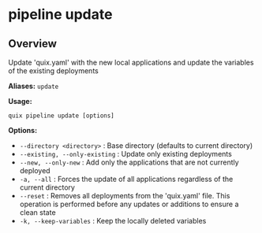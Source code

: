 # pipeline update

## Overview

Update 'quix.yaml' with the new local applications and update the variables of the existing deployments

**Aliases:** `update`

**Usage:**

```
quix pipeline update [options]
```

**Options:**

- `--directory <directory>` : Base directory (defaults to current directory)
- `--existing, --only-existing` : Update only existing deployments
- `--new, --only-new` : Add only the applications that are not currently deployed
- `-a, --all` : Forces the update of all applications regardless of the current directory
- `--reset` : Removes all deployments from the 'quix.yaml' file. This operation is performed before any updates or additions to ensure a clean state
- `-k, --keep-variables` : Keep the locally deleted variables

